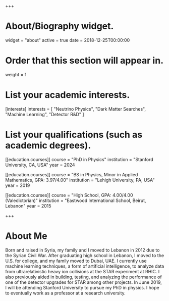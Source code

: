 +++
# About/Biography widget.
widget = "about"
active = true
date = 2018-12-25T00:00:00

# Order that this section will appear in.
weight = 1

# List your academic interests.
[interests]
  interests = [
    "Neutrino Physics",
    "Dark Matter Searches",
    "Machine Learning",
    "Detector R&D"
  ]

# List your qualifications (such as academic degrees).
[[education.courses]]
  course = "PhD in Physics"
  institution = "Stanford University, CA, USA"
  year = 2024

[[education.courses]]
  course = "BS in Physics, Minor in Applied Mathematics, GPA: 3.97/4.00"
  institution = "Lehigh University, PA, USA"
  year = 2019

[[education.courses]]
  course = "High School, GPA: 4.00/4.00 (Valedictorian)"
  institution = "Eastwood International School, Beirut, Lebanon"
  year = 2015
 
+++

# About Me

Born and raised in Syria, my family and I moved to Lebanon in 2012 due to the Syrian Civil War. After graduating high school in Lebanon, I moved to the U.S. for college, and my family moved to Dubai, UAE. I currently use machine learning techniques, a form of artificial intelligence, to analyze data from ultrarelativistic heavy ion collisions at the STAR experiment at RHIC. I also previously aided in building, testing, and analyzing the performance of one of the detector upgrades for STAR among other projects. In June 2019, I will be attending Stanford University to pursue my PhD in physics. I hope to eventually work as a professor at a research university.
